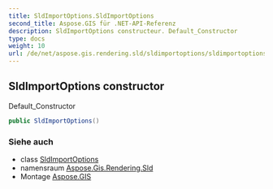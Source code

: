 ```yaml
---
title: SldImportOptions.SldImportOptions
second_title: Aspose.GIS für .NET-API-Referenz
description: SldImportOptions constructeur. Default_Constructor
type: docs
weight: 10
url: /de/net/aspose.gis.rendering.sld/sldimportoptions/sldimportoptions/
---
```

## SldImportOptions constructor

Default_Constructor

```csharp
public SldImportOptions()
```

### Siehe auch

* class [SldImportOptions](../)
* namensraum [Aspose.Gis.Rendering.Sld](../../sldimportoptions/)
* Montage [Aspose.GIS](../../../)


